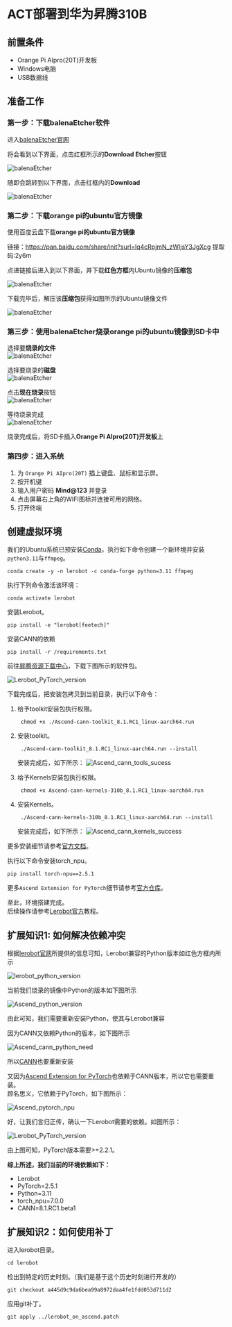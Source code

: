 # ACT部署到华为昇腾310B

## 前置条件

- Orange Pi AIpro(20T)开发板
- Windows电脑
- USB数据线

## 准备工作

### 第一步：下载balenaEtcher软件

进入[balenaEtcher官网](https://etcher.balena.io/ "balenaEtcher")

将会看到以下界面，点击红框所示的**Download Etcher**按钮

![balenaEtcher](docs/images/baenaEtcher_downlode.png "balenaEtcher")


随即会跳转到以下界面，点击红框内的**Download**

![balenaEtcher](docs/images/baenaEtcher_downlode_windows.png "balenaEtcher")

### 第二步：下载orange pi的ubuntu官方镜像

使用百度云盘下载**orange pi的ubuntu官方镜像**

链接：https://pan.baidu.com/share/init?surl=lq4cRpjmN_zWIjsY3JgXcg
提取码:2y6m

点进链接后进入到以下界面，并下载**红色方框**内Ubuntu镜像的**压缩包**

![balenaEtcher](docs/images/pan_baidu_opiaipro_20t_ubuntu_img.png)

下载完毕后，解压该**压缩包**获得如图所示的Ubuntu镜像文件

![balenaEtcher](docs/images/orangepi_ubuntu_img.png)

### 第三步：使用balenaEtcher烧录orange pi的ubuntu镜像到SD卡中

选择要**烧录的文件**  
![balenaEtcher](docs/images/balenaEtcher_choose_file.png)

选择要烧录的**磁盘**  
![balenaEtcher](docs/images/blenaEtcher_choose_sdcard.png)

点击**现在烧录**按钮  
![balenaEtcher](docs/images/balenaEtcher_start_burn.png)

等待烧录完成  
![balenaEtcher](docs/images/balenaEtcher_burn.png)

烧录完成后，将SD卡插入**Orange Pi AIpro(20T)开发板**上

### 第四步：进入系统

1. 为 `Orange Pi AIpro(20T)` 插上键盘、鼠标和显示屏。
2. 按开机键
3. 输入用户密码 **Mind@123** 并登录
4. 点击屏幕右上角的WIFI图标并连接可用的网络。
5. 打开终端

## 创建虚拟环境

我们的Ubuntu系统已预安装[Conda](https://www.anaconda.com/docs/getting-started/miniconda/main)，执行如下命令创建一个新环境并安装`python3.11`与`ffmpeg`。

    conda create -y -n lerobot -c conda-forge python=3.11 ffmpeg

执行下列命令激活该环境：

    conda activate lerobot

安装Lerobot。

    pip install -e "lerobot[feetech]"

安装CANN的依赖

    pip install -r /requirements.txt

前往[昇腾资源下载中心](https://www.hiascend.com/developer/download/community/result?module=cann&cann=8.1.RC1.beta1)，下载下图所示的软件包。

![Lerobot_PyTorch_version](docs/images/Ascend_cann_tolkit_and_krels.png)


下载完成后，把安装包拷贝到当前目录，执行以下命令：

1. 给予toolkit安装包执行权限。  

        chmod +x ./Ascend-cann-toolkit_8.1.RC1_linux-aarch64.run
2. 安装toolkit。  

        ./Ascend-cann-toolkit_8.1.RC1_linux-aarch64.run --install

    安装完成后，如下所示：
    ![Ascend_cann_tools_sucess](docs/images/Ascend_cann_tools_sucess.png)

3. 给予Kernels安装包执行权限。  

        chmod +x Ascend-cann-kernels-310b_8.1.RC1_linux-aarch64.run
4. 安装Kernels。  

        ./Ascend-cann-kernels-310b_8.1.RC1_linux-aarch64.run --install

    安装完成后，如下所示：
    ![Ascend_cann_kernels_success](docs/images/Ascend_cann_kernels_success.png)

更多安装细节请参考[官方文档](https://www.hiascend.com/document/detail/zh/CANNCommunityEdition/81RC1beta1/softwareinst/instg/instg_0008.html?Mode=PmIns&InstallType=local&OS=Ubuntu&Software=cannToolKit)。

执行以下命令安装torch_npu。

    pip install torch-npu==2.5.1

更多`Ascend Extension for PyTorch`细节请参考[官方仓库](https://gitee.com/ascend/pytorch)。

至此，环境搭建完成。  
后续操作请参考[Lerobot官方](https://github.com/huggingface/lerobot)教程。


## 扩展知识1: 如何解决依赖冲突

根据[lerobot官网](https://github.com/huggingface/lerobot "lerobot")所提供的信息可知，Lerobot兼容的Python版本如红色方框内所示

![lerobot_python_version](docs/images/Lerobot_python_version.png)

当前我们烧录的镜像中Python的版本如下图所示

![Ascend_python_version](docs/images/Ascend_cann_python_version.png)

由此可知，我们需要重新安装Python，使其与Lerobot兼容

因为CANN又依赖Python的版本，如下图所示

![Ascend_cann_python_need](docs/images/Ascend_cann_python_need.png)

所以[CANN](https://www.hiascend.com/software/cann)也要重新安装

又因为[Ascend Extension for PyTorch](https://www.hiascend.com/software/ai-frameworks/pytorch)也依赖于CANN版本，所以它也需要重装。  
顾名思义，它依赖于PyTorch，如下图所示：

![Ascend_pytorch_npu](docs/images/Ascend_pytorch_npu.png)

好，让我们言归正传，确认一下Lerobot需要的依赖。如图所示：

![Lerobot_PyTorch_version](docs/images/Lerobot_PyTorch_version.png)

由上图可知，PyTorch版本需要>=2.2.1。

**综上所述，我们当前的环境依赖如下：**

- Lerobot
- PyTorch=2.5.1
- Python=3.11
- torch_npu=7.0.0
- CANN=8.1.RC1.beta1


## 扩展知识2：如何使用补丁

进入lerobot目录。

    cd lerobot

检出到特定的历史时刻。（我们是基于这个历史时刻进行开发的）

    git checkout a445d9c9da6bea99a8972daa4fe1fdd053d711d2 

应用git补丁。

    git apply ../lerobot_on_ascend.patch